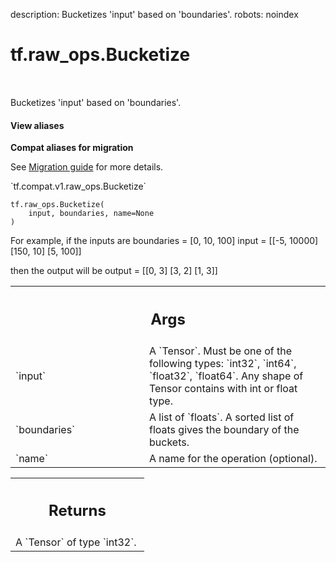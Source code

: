 description: Bucketizes 'input' based on 'boundaries'.
robots: noindex

# tf.raw_ops.Bucketize

<!-- Insert buttons and diff -->

<table class="tfo-notebook-buttons tfo-api nocontent" align="left">

</table>



Bucketizes 'input' based on 'boundaries'.


<section class="expandable">
  <h4 class="showalways">View aliases</h4>
  <p>
<b>Compat aliases for migration</b>
<p>See
<a href="https://www.tensorflow.org/guide/migrate">Migration guide</a> for
more details.</p>
<p>`tf.compat.v1.raw_ops.Bucketize`</p>
</p>
</section>

<pre class="devsite-click-to-copy prettyprint lang-py tfo-signature-link">
<code>tf.raw_ops.Bucketize(
    input, boundaries, name=None
)
</code></pre>



<!-- Placeholder for "Used in" -->

For example, if the inputs are
    boundaries = [0, 10, 100]
    input = [[-5, 10000]
             [150,   10]
             [5,    100]]

then the output will be
    output = [[0, 3]
              [3, 2]
              [1, 3]]

<!-- Tabular view -->
 <table class="responsive fixed orange">
<colgroup><col width="214px"><col></colgroup>
<tr><th colspan="2"><h2 class="add-link">Args</h2></th></tr>

<tr>
<td>
`input`<a id="input"></a>
</td>
<td>
A `Tensor`. Must be one of the following types: `int32`, `int64`, `float32`, `float64`.
Any shape of Tensor contains with int or float type.
</td>
</tr><tr>
<td>
`boundaries`<a id="boundaries"></a>
</td>
<td>
A list of `floats`.
A sorted list of floats gives the boundary of the buckets.
</td>
</tr><tr>
<td>
`name`<a id="name"></a>
</td>
<td>
A name for the operation (optional).
</td>
</tr>
</table>



<!-- Tabular view -->
 <table class="responsive fixed orange">
<colgroup><col width="214px"><col></colgroup>
<tr><th colspan="2"><h2 class="add-link">Returns</h2></th></tr>
<tr class="alt">
<td colspan="2">
A `Tensor` of type `int32`.
</td>
</tr>

</table>

